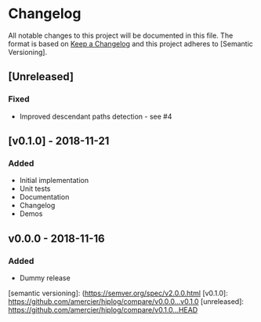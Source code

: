 # Changelog

All notable changes to this project will be documented in this file. The format is based on
[Keep a Changelog] and this project adheres to [Semantic Versioning].

## [Unreleased]

### Fixed

- Improved descendant paths detection - see #4

## [v0.1.0] - 2018-11-21

### Added

- Initial implementation
- Unit tests
- Documentation
- Changelog
- Demos

## v0.0.0 - 2018-11-16

### Added

- Dummy release

[keep a changelog]: https://keepachangelog.com/en/1.0.0/
[semantic versioning]: (https://semver.org/spec/v2.0.0.html
[v0.1.0]: https://github.com/amercier/hiplog/compare/v0.0.0...v0.1.0
[unreleased]: https://github.com/amercier/hiplog/compare/v0.1.0...HEAD
